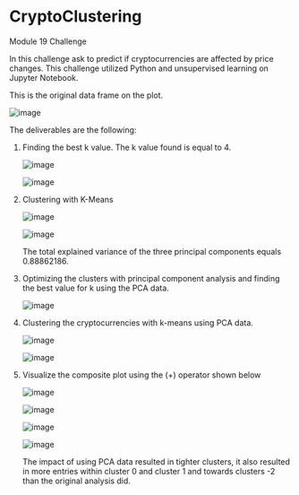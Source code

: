 # CryptoClustering

Module 19 Challenge

In this challenge ask to predict if cryptocurrencies are affected by price changes. This challenge utilized Python and unsupervised learning on Jupyter Notebook. 

This is the original data frame on the plot. 

![image](https://github.com/MdataHolman/CryptoClustering/assets/147290574/62b3a28f-c9e2-47aa-9ac7-928df9455784)

The deliverables are the following:

1. Finding the best k value. The k value found is equal to 4.

   ![image](https://github.com/MdataHolman/CryptoClustering/assets/147290574/8968e572-4eca-4131-8704-a9bbc9a577e1)

   ![image](https://github.com/MdataHolman/CryptoClustering/assets/147290574/e134a4b7-d76e-41c3-a8e9-a6c241738157)

3. Clustering with K-Means

   ![image](https://github.com/MdataHolman/CryptoClustering/assets/147290574/140166be-6393-4784-a1fb-a3267d1ad43f)

   ![image](https://github.com/MdataHolman/CryptoClustering/assets/147290574/49280e1f-37ab-4b6c-999e-0d855b2ae57c)

   The total explained variance of the three principal components equals 0.88862186.

4. Optimizing the clusters with principal component analysis and finding the best value for k using the PCA data. 

   ![image](https://github.com/MdataHolman/CryptoClustering/assets/147290574/ed7ed973-b191-469f-bf7b-7f1ec0d89a43)

5. Clustering the cryptocurrencies with k-means using PCA data.

   ![image](https://github.com/MdataHolman/CryptoClustering/assets/147290574/381ca8f2-0459-4901-816c-c43c026f57e5)

   ![image](https://github.com/MdataHolman/CryptoClustering/assets/147290574/fdab8d3c-57be-4e88-b312-bb6cfcbd878c)

6. Visualize the composite plot using the (+) operator shown below

   ![image](https://github.com/MdataHolman/CryptoClustering/assets/147290574/a2c2ffee-08ae-4c59-bc22-c9202e55dd78)

   ![image](https://github.com/MdataHolman/CryptoClustering/assets/147290574/5b0c30da-46a8-4b21-8c18-d3c5788f57a0)

   ![image](https://github.com/MdataHolman/CryptoClustering/assets/147290574/4bfdac01-e7ab-4e46-b6a5-9ee8b69c8a83)

   ![image](https://github.com/MdataHolman/CryptoClustering/assets/147290574/d7597793-32cc-4cef-8b9c-3eb549b10eee)

   The impact of using PCA data resulted in tighter clusters, it also resulted in more entries within cluster 0 and cluster 1 and towards clusters -2 than the original analysis did.





   


   
   




